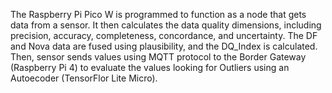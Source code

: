The Raspberry Pi Pico W is programmed to function as a node that gets data from a sensor. It then calculates the data quality dimensions, including precision, accuracy, completeness, concordance, and uncertainty. The DF and Nova data are fused using plausibility, and the DQ_Index is calculated. Then, sensor sends values using MQTT protocol to the Border Gateway (Raspberry Pi 4) to evaluate the values looking for Outliers using an Autoecoder (TensorFlor Lite Micro). 
